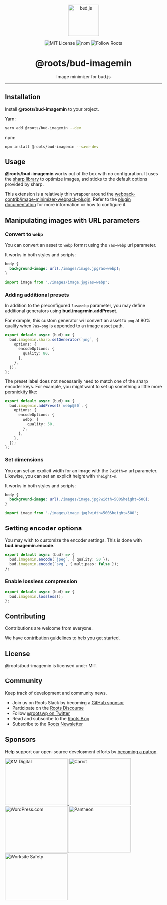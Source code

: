 <p align="center"><img src="https://cdn.roots.io/app/uploads/logo-bud.svg" height="100" alt="bud.js" /></p>

<p align="center">
  <img alt="MIT License" src="https://img.shields.io/github/license/roots/bud?color=%23525ddc&style=flat-square" />
  <img alt="npm" src="https://img.shields.io/npm/v/@roots/bud.svg?color=%23525ddc&style=flat-square" />
  <img alt="Follow Roots" src="https://img.shields.io/twitter/follow/rootswp.svg?color=%23525ddc&style=flat-square" />
</p>

<h1 align="center"><strong>@roots/bud-imagemin</strong></h1>

<p align="center">
  Image minimizer for bud.js
</p>

---

## Installation

Install **@roots/bud-imagemin** to your project.

Yarn:

```sh
yarn add @roots/bud-imagemin --dev
```

npm:

```sh
npm install @roots/bud-imagemin --save-dev
```

## Usage

**@roots/bud-imagemin** works out of the box with no configuration. It uses the [sharp library](https://sharp.pixelplumbing.com/) to optimize images, and sticks to the default options provided by sharp.

This extension is a relatively thin wrapper around the [webpack-contrib/image-minimizer-webpack-plugin](https://github.com/webpack-contrib/image-minimizer-webpack-plugin). Refer to the [plugin documentation](https://github.com/webpack-contrib/image-minimizer-webpack-plugin) for more information on how to configure it.

## Manipulating images with URL parameters

### Convert to `webp`

You can convert an asset to `webp` format using the `?as=webp` url parameter.

It works in both styles and scripts:

```css title="app.css"
body {
  background-image: url(./images/image.jpg?as=webp);
}
```

```typescript title="app.js"
import image from "./images/image.jpg?as=webp";
```

### Adding additional presets

In addition to the preconfigured `?as=webp` parameter, you may define additional generators using **bud.imagemin.addPreset**.

For example, this custom generator will convert an asset to `png` at 80% quality when `?as=png` is appended to an image asset path.

```typescript title="bud.config.js"
export default async (bud) => {
  bud.imagemin.sharp.setGenerator(`png`, {
    options: {
      encodeOptions: {
        quality: 80,
      },
    },
  });
};
```

The preset label does not necessarily need to match one of the sharp encoder keys. For example, you might want to set up something a little more
persnickity like:

```typescript title="bud.config.js"
export default async (bud) => {
  bud.imagemin.addPreset(`webp@50`, {
    options: {
      encodeOptions: {
        webp: {
          quality: 50,
        },
      },
    },
  });
};
```

### Set dimensions

You can set an explicit width for an image with the `?width=n` url parameter. Likewise, you can set an explicit height with `?height=n`.

It works in both styles and scripts:

```css title="app.css"
body {
  background-image: url(./images/image.jpg?width=500&height=500);
}
```

```typescript title="app.js"
import image from "./images/image.jpg?width=500&height=500";
```

## Setting encoder options

You may wish to customize the encoder settings. This is done with **bud.imagemin.encode**.

```typescript title="bud.config.js"
export default async (bud) => {
  bud.imagemin.encode(`jpeg`, { quality: 50 });
  bud.imagemin.encode(`svg`, { multipass: false });
};
```

### Enable lossless compression

```typescript
export default async (bud) => {
  bud.imagemin.lossless();
};
```

## Contributing

Contributions are welcome from everyone.

We have [contribution guidelines](https://github.com/roots/guidelines/blob/master/CONTRIBUTING.md) to help you get started.

## License

@roots/bud-imagemin is licensed under MIT.

## Community

Keep track of development and community news.

- Join us on Roots Slack by becoming a [GitHub
  sponsor](https://github.com/sponsors/roots)
- Participate on the [Roots Discourse](https://discourse.roots.io/)
- Follow [@rootswp on Twitter](https://twitter.com/rootswp)
- Read and subscribe to the [Roots Blog](https://roots.io/blog/)
- Subscribe to the [Roots Newsletter](https://roots.io/subscribe/)

## Sponsors

Help support our open-source development efforts by [becoming a patron](https://www.patreon.com/rootsdev).

<a href="https://k-m.com/">
<img src="https://cdn.roots.io/app/uploads/km-digital.svg" alt="KM Digital" width="200" height="150"/>
</a>
<a href="https://carrot.com/">
<img src="https://cdn.roots.io/app/uploads/carrot.svg" alt="Carrot" width="200" height="150"/>
</a>
<a href="https://wordpress.com/">
<img src="https://cdn.roots.io/app/uploads/wordpress.svg" alt="WordPress.com" width="200" height="150"/>
</a>
<a href="https://pantheon.io/">
<img src="https://cdn.roots.io/app/uploads/pantheon.svg" alt="Pantheon" width="200" height="150"/>
</a>
<a href="https://worksitesafety.ca/careers/">
<img src="https://cdn.roots.io/app/uploads/worksite-safety.svg" alt="Worksite Safety" width="200" height="150"/>
</a>
